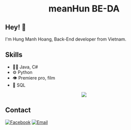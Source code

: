 <h1 align="center">
  meanHun BE-DA
</h1>

## Hey! 👋
I'm Hung Manh Hoang, Back-End developer from Vietnam.

## Skills
- 👨‍💻 Java, C#
- ⚙️ Python
- 👁️ Premiere pro, film
- 💽 SQL

<p align="center" >
<a href="https://github.com/anuraghazra/github-readme-stats"> 
    <img  src="https://github-readme-stats.vercel.app/api?username=meanhun&&show_icons=true&theme=radical"/>
  </a>

</p>

## Contact
<p>
<a href="https://www.facebook.com/meanhun48"><img alt="Facebook" src="https://img.shields.io/badge/Facebook-Hung%20Manh%20Hoang-blue?style=flat-square&logo=facebook"></a>
<a href="mailto:manhhungdev4648@gmail.com"><img alt="Email" src="https://img.shields.io/badge/Email-manhhungdev4648@gmail.com-red?style=flat-square&logo=gmail"></a>
</p>
